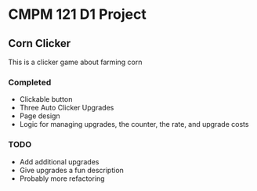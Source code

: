 # CMPM 121 D1 Project

## Corn Clicker

This is a clicker game about farming corn

### Completed

- Clickable button
- Three Auto Clicker Upgrades
- Page design
- Logic for managing upgrades, the counter, the rate, and upgrade costs

### TODO

- Add additional upgrades
- Give upgrades a fun description
- Probably more refactoring
